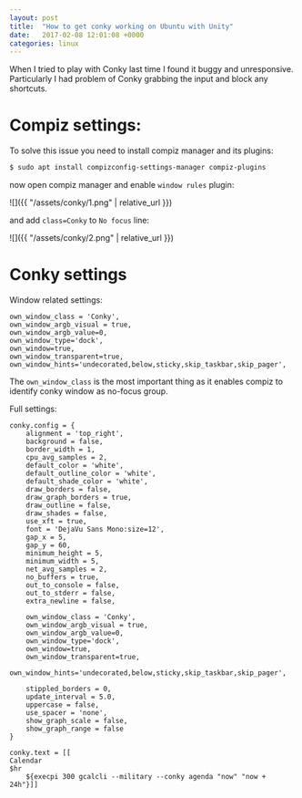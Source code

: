 ```yaml
---
layout: post
title:  "How to get conky working on Ubuntu with Unity"
date:   2017-02-08 12:01:08 +0000
categories: linux
---
```


When I tried to play with Conky last time I found it buggy and unresponsive. 
Particularly I had problem of Conky grabbing the input and block any shortcuts. 

# Compiz settings:

To solve this issue you need to install compiz manager and its plugins:

```bash
$ sudo apt install compizconfig-settings-manager compiz-plugins
```

now open compiz manager and enable ``window rules`` plugin:

![]({{ "/assets/conky/1.png" | relative_url }})

and add ``class=Conky`` to ``No focus`` line:

![]({{ "/assets/conky/2.png" | relative_url }})


# Conky settings

Window related settings:

```
own_window_class = 'Conky',
own_window_argb_visual = true,
own_window_argb_value=0,
own_window_type='dock',
own_window=true,
own_window_transparent=true,
own_window_hints='undecorated,below,sticky,skip_taskbar,skip_pager',
```


The ``own_window_class`` is the most important thing as it enables compiz to identify conky window as no-focus group.



Full settings:

```
conky.config = {
	alignment = 'top_right',
	background = false,
	border_width = 1,
	cpu_avg_samples = 2,
	default_color = 'white',
	default_outline_color = 'white',
	default_shade_color = 'white',
	draw_borders = false,
	draw_graph_borders = true,
	draw_outline = false,
	draw_shades = false,
	use_xft = true,
	font = 'DejaVu Sans Mono:size=12',
	gap_x = 5,
	gap_y = 60,
	minimum_height = 5,
	minimum_width = 5,
	net_avg_samples = 2,
	no_buffers = true,
	out_to_console = false,
	out_to_stderr = false,
	extra_newline = false,

	own_window_class = 'Conky',
	own_window_argb_visual = true,
	own_window_argb_value=0,
	own_window_type='dock',
	own_window=true,
	own_window_transparent=true,
	own_window_hints='undecorated,below,sticky,skip_taskbar,skip_pager',

	stippled_borders = 0,
	update_interval = 5.0,
	uppercase = false,
	use_spacer = 'none',
	show_graph_scale = false,
	show_graph_range = false
}

conky.text = [[
Calendar
$hr
	${execpi 300 gcalcli --military --conky agenda "now" "now + 24h"}]]
```